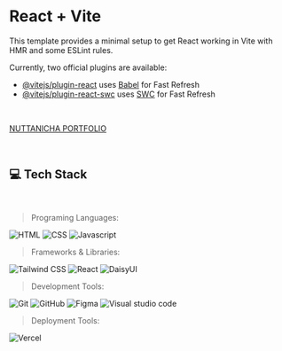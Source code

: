 # React + Vite

This template provides a minimal setup to get React working in Vite with HMR and some ESLint rules.

Currently, two official plugins are available:

- [@vitejs/plugin-react](https://github.com/vitejs/vite-plugin-react/blob/main/packages/plugin-react/README.md) uses [Babel](https://babeljs.io/) for Fast Refresh
- [@vitejs/plugin-react-swc](https://github.com/vitejs/vite-plugin-react-swc) uses [SWC](https://swc.rs/) for Fast Refresh

<br>

[NUTTANICHA PORTFOLIO](https://sdnt-portfolio.vercel.app/)

<br>

<h2>💻 Tech Stack</h2>
<br>

> Programing Languages:

<p>
<img src="https://img.shields.io/badge/HTML-E34F26.svg?style=for-the-badge&logo=html5&logoColor=ffffff" alt="HTML" />
<img src="https://img.shields.io/badge/CSS-663399.svg?style=for-the-badge&logo=css&logoColor=ffffff" alt="CSS" />
<img src="https://img.shields.io/badge/javascript-3D3D3D.svg?style=for-the-badge&logo=javascript&logoColor=F7DF1E" alt="Javascript" />
</p>

> Frameworks & Libraries:

<p>
<img src="https://img.shields.io/badge/Tailwind CSS-06B6D4.svg?style=for-the-badge&logo=tailwindcss&logoColor=ffffff" alt="Tailwind CSS" />
<img src="https://img.shields.io/badge/React-0A5EB0.svg?style=for-the-badge&logo=react&logoColor=ffffff" alt="React" />
<img src="https://img.shields.io/badge/DaisyUI-0D7C66.svg?style=for-the-badge&logo=daisyui&logoColor=ffffff" alt="DaisyUI" />
</p>

> Development Tools:

<p>
<img src="https://img.shields.io/badge/Git-F05032.svg?style=for-the-badge&logo=git&logoColor=ffffff" alt="Git">
<img src="https://img.shields.io/badge/GitHub-181717.svg?style=for-the-badge&logo=github&logoColor=ffffff" alt="GitHub">
<img src="https://img.shields.io/badge/Figma-F24E1E.svg?style=for-the-badge&logo=figma&logoColor=ffffff" alt="Figma">
<img src="https://img.shields.io/badge/Visual studio code-0078D7.svg?style=for-the-badge" alt="Visual studio code">
</p>

> Deployment Tools:

<p>
<img src="https://img.shields.io/badge/Vercel-000000.svg?style=for-the-badge&logo=vercel&logoColor=ffffff" alt="Vercel">
</p>
